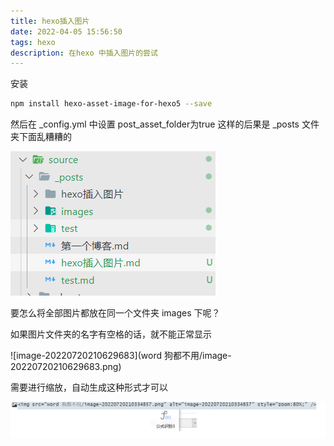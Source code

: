 ```yaml
---
title: hexo插入图片
date: 2022-04-05 15:56:50
tags: hexo
description: 在hexo 中插入图片的尝试
---
```


安装

```bash
npm install hexo-asset-image-for-hexo5 --save
```

然后在 _config.yml 中设置 post_asset_folder为true
这样的后果是 _posts 文件夹下面乱糟糟的

![image-20220405160330232](hexo插入图片/image-20220405160330232.png)

要怎么将全部图片都放在同一个文件夹 images 下呢？

如果图片文件夹的名字有空格的话，就不能正常显示

![image-20220720210629683](word 狗都不用/image-20220720210629683.png)

需要进行缩放，自动生成这种形式才可以

![image-20220720210938125](hexo插入图片/image-20220720210938125.png)
